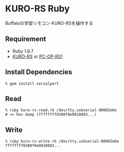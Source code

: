 KURO-RS Ruby
============
Buffaloの学習リモコン KURO-RSを操作する


Requirement
-----------

* Ruby 1.8.7
* [KURO-RS](http://www.kuroutoshikou.com/modules/display/?iid=928) or [PC-OP-RS1](http://buffalo.jp/products/catalog/item/p/pc-op-rs1/)


Install Dependencies
--------------------

    % gem install serialport


Read
----

    % ruby kuro-rs-read.rb /dev/tty.usbserial-00002e6e
    # => hex dump (ffffffff0300f0e0018083...)


Write
-----

    % ruby kuro-rs-write.rb /dev/tty.usbserial-00002e6e ffffffff0300f0e0018083...
